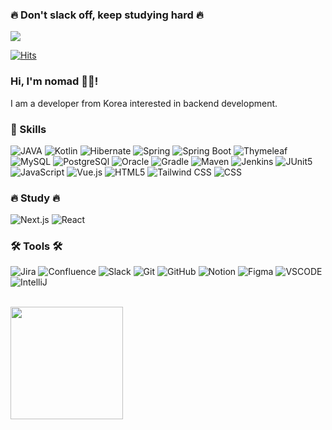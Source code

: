 ### 🔥 Don't slack off, keep studying hard 🔥

<a href="mailto:thek226@gmail.com">
    <img src="https://img.shields.io/badge/thek226@gmail.com-D14836?style=for-the-badge&logo=gmail&logoColor=white"/>
</a>


[![Hits](https://hits.seeyoufarm.com/api/count/incr/badge.svg?url=https%3A%2F%2Fgithub.com%2Frestinbeat&count_bg=%2379C83D&title_bg=%23555555&title_bg=%23000000&icon=&icon_color=%23E7E7E7&title=%F0%9F%91%80++Visits&edge_flat=false)](https://hits.seeyoufarm.com)

### Hi, I'm nomad 🤘🏻! 

I am a developer from Korea interested in backend development.
<br>

### 🌿 Skills

[//]: # "[![NOMAD's github stats](https://github-readme-stats.vercel.app/api?username=restinbeat)](https://github.com/restinbeat/restinbeat)"

![JAVA](https://img.shields.io/badge/Java-007396?style=for-the-badge&logo=java&logoColor=white)
![Kotlin](https://img.shields.io/badge/kotlin-352A71?style=for-the-badge&logo=kotlin&logoColor=#white)
![Hibernate](https://img.shields.io/badge/JPA-59666C?style=for-the-badge&logo=hibernate&logoColor=white)
![Spring](https://img.shields.io/badge/spring-6DB33F?style=for-the-badge&logo=spring&logoColor=white)
![Spring Boot](https://img.shields.io/badge/springboot-6DB33F?style=for-the-badge&logo=springboot&logoColor=white)
![Thymeleaf](https://img.shields.io/badge/thymeleaf-005F0F?style=for-the-badge&logo=thymeleaf&logoColor=white)
![MySQL](https://img.shields.io/badge/mysql-4479A1?style=for-the-badge&logo=mysql&logoColor=white)
![PostgreSQl](https://img.shields.io/badge/postgresql-4169E1?style=for-the-badge&logo=postgresql&logoColor=white)
![Oracle](https://img.shields.io/badge/oracle-F80000?style=for-the-badge&logo=oracle&logoColor=white)
![Gradle](https://img.shields.io/badge/gradle-02303A?style=for-the-badge&logo=gradle&logoColor=white)
![Maven](https://img.shields.io/badge/maven-C71A36?style=for-the-badge&logo=apachemaven&logoColor=white)
![Jenkins](https://img.shields.io/badge/jenkins-D24939?style=for-the-badge&logo=jenkins&logoColor=white)
![JUnit5](https://img.shields.io/badge/JUnit-25A162?style=for-the-badge&logo=JUnit5&logoColor=white)
![JavaScript](https://img.shields.io/badge/javascript-F7DF1E.svg?style=for-the-badge&logo=javascript&logoColor=20232a)
![Vue.js](https://img.shields.io/badge/vue.js-4FC08D.svg?style=for-the-badge&logo=vue.js&logoColor=white)
![HTML5](https://img.shields.io/badge/html5-E34F26.svg?style=for-the-badge&logo=html5&logoColor=white)
![Tailwind CSS](https://img.shields.io/badge/tailwindcss-1daabb.svg?style=for-the-badge&logo=tailwind-css&logoColor=white)
![CSS](https://img.shields.io/badge/css3-1572B6.svg?style=for-the-badge&logo=css3&logoColor=white)

### 🔥 Study 🔥

![Next.js](https://img.shields.io/badge/next.js-000000.svg?style=for-the-badge&logo=next.js&logoColor=white)
![React](https://img.shields.io/badge/react-20232a.svg?style=for-the-badge&logo=react&logoColor=61DAFB)

### 🛠 Tools 🛠</h3>

![Jira](https://img.shields.io/badge/jira-0052CC.svg?style=for-the-badge&logo=jira&logoColor=white)
![Confluence](https://img.shields.io/badge/confluence-172B4D.svg?style=for-the-badge&logo=confluence&logoColor=white)
![Slack](https://img.shields.io/badge/slack-4A154B.svg?style=for-the-badge&logo=slack&logoColor=white)
![Git](https://img.shields.io/badge/git-F05033.svg?style=for-the-badge&logo=git&logoColor=white)
![GitHub](https://img.shields.io/badge/github-181717.svg?style=for-the-badge&logo=github&logoColor=white)
![Notion](https://img.shields.io/badge/Notion-F3F3F3.svg?style=for-the-badge&logo=notion&logoColor=black)
![Figma](https://img.shields.io/badge/figma-F24E1E.svg?style=for-the-badge&logo=figma&logoColor=white)
![VSCODE](https://img.shields.io/badge/VSCode-2C2C32.svg?style=for-the-badge&logo=visual-studio-code&logoColor=22ABF3)
![IntelliJ](https://img.shields.io/badge/intellij-2C2C32.svg?style=for-the-badge&logo=intellijidea&logoColor=F37726)

<br>
<div align="left">
    <a href="https://github.com/restinbeat">
        <img height=180 align="center" src="https://github-readme-stats.vercel.app/api/top-langs?username=restinbeat&layout=compact&langs_count=8&card_width=320&theme=tokyonight" />
    </a>
</div>

